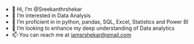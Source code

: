 - 👋 Hi, I’m @Sreekanthrshekar
- 👀 I’m interested in Data Analysis
- 🌱 I’m proficient in in python, pandas, SQL, Excel, Statistics and Power BI
- 💞️ I’m looking to enhance my deep understanding of Data analytics
- 📫 You can reach me at iamsrshekar@gmail.com

<!---
Sreekanthrshekar/Sreekanthrshekar is a ✨ special ✨ repository because its `README.md` (this file) appears on your GitHub profile.
You can click the Preview link to take a look at your changes.
--->
